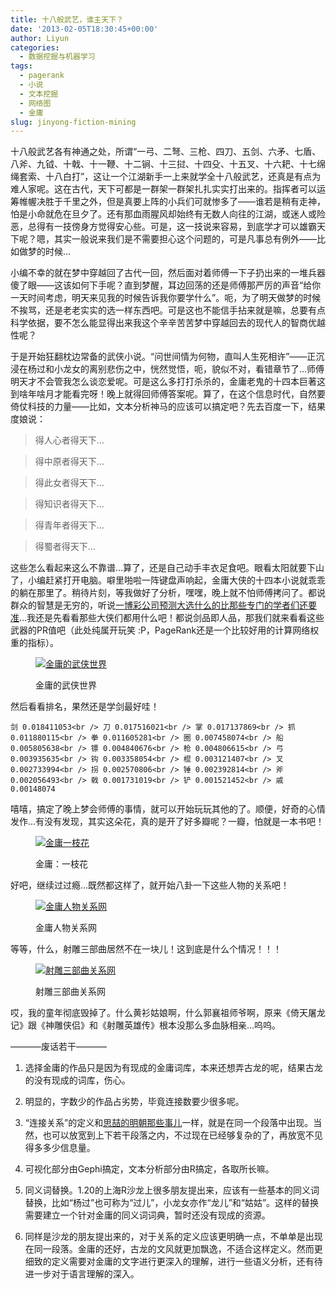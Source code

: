 ```yaml
---
title: 十八般武艺，谁主天下？
date: '2013-02-05T18:30:45+00:00'
author: Liyun
categories:
  - 数据挖掘与机器学习
tags:
  - pagerank
  - 小说
  - 文本挖掘
  - 网络图
  - 金庸
slug: jinyong-fiction-mining
---
```


十八般武艺各有神通之处，所谓“一弓、二弩、三枪、四刀、五剑、六矛、七盾、八斧、九钺、十戟、十一鞭、十二锏、十三挝、十四殳、十五叉、十六耙、十七绵绳套索、十八白打”，这让一个江湖新手一上来就学全十八般武艺，还真是有点为难人家呢。这在古代，天下可都是一群架一群架扎扎实实打出来的。指挥者可以运筹帷幄决胜于千里之外，但是真要上阵的小兵们可就惨多了——谁若是稍有走神，怕是小命就危在旦夕了。还有那血雨腥风却始终有无数人向往的江湖，或迷人或险恶，总得有一技傍身方觉得安心些。可是，这一技说来容易，到底学才可以雄霸天下呢？嗯，其实一般说来我们是不需要担心这个问题的，可是凡事总有例外——比如做梦的时候&#8230;

小编不幸的就在梦中穿越回了古代一回，然后面对着师傅一下子扔出来的一堆兵器傻了眼——这该如何下手呢？直到梦醒，耳边回荡的还是师傅那严厉的声音“给你一天时间考虑，明天来见我的时候告诉我你要学什么”。呃，为了明天做梦的时候不挨骂，还是老老实实的选一样东西吧。可是这也不能信手拈来就是嘛，总要有点科学依据，要不怎么能显得出来我这个辛辛苦苦梦中穿越回去的现代人的智商优越性呢？

于是开始狂翻枕边常备的武侠小说。“问世间情为何物，直叫人生死相许”——正沉浸在杨过和小龙女的离别悲伤之中，恍然觉悟，呃，貌似不对，看错章节了&#8230;师傅明天才不会管我怎么谈恋爱呢。可是这么多打打杀杀的，金庸老鬼的十四本巨著这到啥年啥月才能看完呀！晚上就得回师傅答案呢。算了，在这个信息时代，自然要倚仗科技的力量——比如，文本分析神马的应该可以搞定吧？先去百度一下，结果度娘说：

> 得人心者得天下&#8230;
  
> 得中原者得天下&#8230;
  
> 得此女者得天下&#8230;
  
> 得知识者得天下&#8230;
  
> 得青年者得天下&#8230;
  
> 得蜀者得天下&#8230;

这些怎么看起来这么不靠谱&#8230;算了，还是自己动手丰衣足食吧。眼看太阳就要下山了，小编赶紧打开电脑。噼里啪啦一阵键盘声响起，金庸大侠的十四本小说就乖乖的躺在那里了。稍待片刻，等我做好了分析，嘿嘿，晚上就不怕师傅拷问了。都说群众的智慧是无穷的，听说[一博彩公司预测大选什么的比那些专门的学者们还要准](http://www.npr.org/2012/11/29/166177281/y)&#8230;我还是先看看那些大侠们都用什么吧！都说剑品即人品，那我们就来看看这些武器的PR值吧（此处纯属开玩笑 :P，PageRank还是一个比较好用的计算网络权重的指标）。<figure id="attachment_6696" style="width: 665px" class="wp-caption aligncenter">

[![金庸的武侠世界](https://cos.name/wp-content/uploads/2012/11/the_world-335x300.png "金庸的武侠世界")](https://cos.name/wp-content/uploads/2012/11/the_world.png)<figcaption class="wp-caption-text">金庸的武侠世界</figcaption></figure> 

然后看看排名，果然还是学剑最好哇！

`剑 0.018411053<br />
刀 0.017516021<br />
掌 0.017137869<br />
抓 0.011880115<br />
拳 0.011605281<br />
圈 0.007458074<br />
船 0.005805638<br />
镖 0.004840676<br />
枪 0.004806615<br />
弓 0.003935635<br />
钩 0.003358054<br />
棍 0.003121407<br />
叉 0.002733994<br />
拐 0.002570806<br />
锤 0.002392814<br />
斧 0.002056493<br />
戟 0.001731019<br />
铲 0.001521452<br />
戚 0.00148074`

嘻嘻，搞定了晚上梦会师傅的事情，就可以开始玩玩其他的了。顺便，好奇的心情发作&#8230;有没有发现，其实这朵花，真的是开了好多瓣呢？一瓣，怕就是一本书吧！<figure id="attachment_6697" style="width: 723px" class="wp-caption aligncenter">

[![金庸一枝花](https://cos.name/wp-content/uploads/2012/11/jinyong_flower-311x300.png "金庸一枝花")](https://cos.name/wp-content/uploads/2012/11/jinyong_flower.png)<figcaption class="wp-caption-text">金庸：一枝花</figcaption></figure> 

好吧，继续过过瘾&#8230;既然都这样了，就开始八卦一下这些人物的关系吧！<figure id="attachment_6700" style="width: 690px" class="wp-caption aligncenter">

[![金庸人物关系网](https://cos.name/wp-content/uploads/2012/11/characters_main-456x500.png "金庸人物关系网")](https://cos.name/wp-content/uploads/2012/11/characters_main.png)<figcaption class="wp-caption-text">金庸人物关系网</figcaption></figure> 

等等，什么，射雕三部曲居然不在一块儿！这到底是什么个情况！！！<figure id="attachment_6702" style="width: 714px" class="wp-caption aligncenter">

[![射雕三部曲关系网](https://cos.name/wp-content/uploads/2012/11/fiction_three_small-388x300.png "射雕三部曲关系网")](https://cos.name/wp-content/uploads/2012/11/fiction_three_small.png)<figcaption class="wp-caption-text">射雕三部曲关系网</figcaption></figure> 

哎，我的童年彻底毁掉了。什么黄衫姑娘啊，什么郭襄祖师爷啊，原来《倚天屠龙记》跟《神雕侠侣》和《射雕英雄传》根本没那么多血脉相亲&#8230;呜呜。

&#8212;&#8212;&#8212;&#8211;废话若干&#8212;&#8212;&#8212;&#8211;
  
1. 选择金庸的作品只是因为有现成的金庸词库，本来还想弄古龙的呢，结果古龙的没有现成的词库，伤心。
  
2. 明显的，字数少的作品占劣势，毕竟连接数要少很多呢。
  
3. “连接关系”的定义和[思喆的明朝那些事儿](http://www.bjt.name/2012/09/ming-dynasty/)一样，就是在同一个段落中出现。当然，也可以放宽到上下若干段落之内，不过现在已经够复杂的了，再放宽不见得多多少信息量。
  
4. 可视化部分由Gephi搞定，文本分析部分由R搞定，各取所长嘛。
  
5. 同义词替换。1.20的上海R沙龙上很多朋友提出来，应该有一些基本的同义词替换，比如“杨过”也可称为“过儿”，小龙女亦作“龙儿”和“姑姑”。这样的替换需要建立一个针对金庸的同义词词典，暂时还没有现成的资源。
  
6. 同样是沙龙的朋友提出来的，对于关系的定义应该更明确一点，不单单是出现在同一段落。金庸的还好，古龙的文风就更加飘逸，不适合这样定义。然而更细致的定义需要对金庸的文字进行更深入的理解，进行一些语义分析，还有待进一步对于语言理解的深入。
